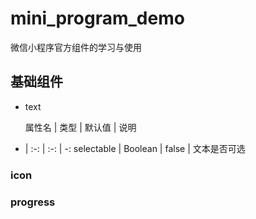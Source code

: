 # mini_program_demo
微信小程序官方组件的学习与使用
## 基础组件
* text
  
  属性名 | 类型 | 默认值 | 说明 
- | :-: | :-: | -: 
selectable | Boolean | false | 文本是否可选


### icon
### progress